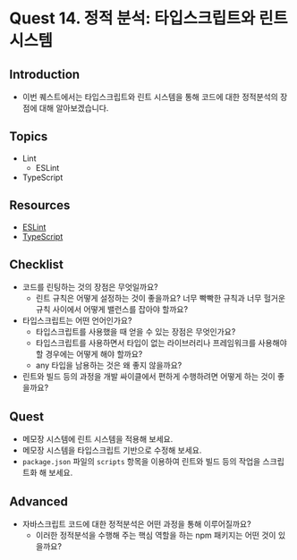# Quest 14. 정적 분석: 타입스크립트와 린트 시스템

## Introduction
* 이번 퀘스트에서는 타입스크립트와 린트 시스템을 통해 코드에 대한 정적분석의 장점에 대해 알아보겠습니다.

## Topics
* Lint
  * ESLint
* TypeScript

## Resources
* [ESLint](https://eslint.org/)
* [TypeScript](https://www.typescriptlang.org/)

## Checklist
* 코드를 린팅하는 것의 장점은 무엇일까요?
  * 린트 규칙은 어떻게 설정하는 것이 좋을까요? 너무 빡빡한 규칙과 너무 헐거운 규칙 사이에서 어떻게 밸런스를 잡아야 할까요?
* 타입스크립트는 어떤 언어인가요?
  * 타입스크립트를 사용했을 때 얻을 수 있는 장점은 무엇인가요?
  * 타입스크립트를 사용하면서 타입이 없는 라이브러리나 프레임워크를 사용해야 할 경우에는 어떻게 해야 할까요?
  * any 타입을 남용하는 것은 왜 좋지 않을까요?
* 린트와 빌드 등의 과정을 개발 싸이클에서 편하게 수행하려면 어떻게 하는 것이 좋을까요?

## Quest
* 메모장 시스템에 린트 시스템을 적용해 보세요.
* 메모장 시스템을 타입스크립트 기반으로 수정해 보세요.
* `package.json` 파일의 `scripts` 항목을 이용하여 린트와 빌드 등의 작업을 스크립트화 해 보세요.

## Advanced
* 자바스크립트 코드에 대한 정적분석은 어떤 과정을 통해 이루어질까요?
  * 이러한 정적분석을 수행해 주는 핵심 역할을 하는 npm 패키지는 어떤 것이 있을까요?
